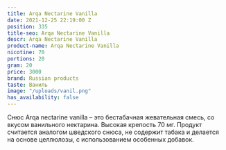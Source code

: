 ```yaml
---
title: Arqa Nectarine Vanilla
date: 2021-12-25 22:19:00 Z
position: 335
title-seo: Arqa Nectarine Vanilla
descr: Arqa Nectarine Vanilla
product-name: Arqa Nectarine Vanilla
nicotine: 70
portions: 20
gram: 20
price: 3000
brand: Russian products
taste: Ваниль
image: "/uploads/vanil.png"
has_availability: false
---
```


Снюс Arqa nectarine vanilla – это бестабачная жевательная смесь, со вкусом ванильного нектарина. Высокая крепость 70 мг. Продукт считается аналогом шведского снюса, не содержит табака и делается на основе целлюлозы, с использованием особенных добавок.
